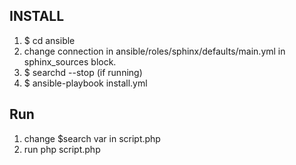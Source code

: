 ## INSTALL

1. $ cd ansible
2. change connection in ansible/roles/sphinx/defaults/main.yml in sphinx_sources block.
2. $ searchd --stop (if running)
2. $ ansible-playbook install.yml

## Run

1. change $search var in script.php
2. run php script.php
